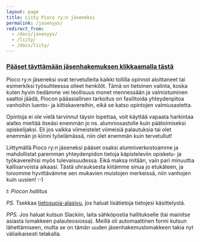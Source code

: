 ```yaml
---
layout: page
title: Liity Pioco ry:n jäseneksi
permalink: /jasenyys/
redirect_from:
  - /docs/jasenyys/
  - /liity/
  - /docs/liity/
---
```


### [Pääset täyttämään jäsenhakemuksen klikkaamalla tästä <i class="fas fa-external-link-alt"></i>](https://docs.google.com/forms/d/e/1FAIpQLSfgB9vHsWMcFq_gqdpspuSq1GCrHNA0sBb9Bdp5TkwU6lanTQ/viewform?usp=sf_link)

Pioco ry:n jäseneksi ovat tervetulleita kaikki tollilla opinnot aloittaneet
tai esimerkiksi työsuhteessa olleet henkilöt. Tämä on tietoinen valinta,
koska kuten hyvin tiedämme vei teollisuus monet mennessään ja valmistuminen
saattoi jäädä, Piocon pääasiallinen tarkoitus on fasilitoida yhteydenpitoa
vanhoihin luento- ja kiltiskavereihin, eikä se katso opintojen valmiusastetta.

Opintoja ei ole vielä tarvinnut täysin lopettaa, voit käyttää vapaata harkintaa
alatko mieltää itseäsi enemmän jo ns. alumniosastolle kuin päätoimiseksi
opiskelijaksi. Eli jos vaikka viimeistelet viimeisiä palautuksia tai olet 
enemmän jo kiinni työelämässä, niin olet enemmän kuin tervetullut!

Liittymällä Pioco ry:n jäseneksi pääset osaksi alumniverkostoamme ja
mahdollistat paremman yhteydenpidon tietoja käpisteleviin opiskelu- ja
työkavereihisi myös tulevaisuudessa. Eikä maksa mitään, vain pari minuuttia
kallisarvoista aikaasi. Tästä uhrauksesta kiitämme sinua jo etukäteen, ja
toivomme hyvittävämme sen mukavien muistojen merkeissä, niin vanhojen kuin
uusien! :-)

_t: Piocon hallitus_

_PS._ Tsekkaa [tietosuoja-alasivu](/tietosuoja), jos haluat
lisätietoja tietojesi käsittelystä.

_PPS._ Jos haluat kutsun Slackiin, laita sähköpostia hallitukselle (tai mainitse
asiasta lomakkeen palauteosiossa). Meillä oli automaattinen formi kutsun
lähettämiseen, mutta se on tämän uuden jäsenhakemuslomakkeen takia nyt
väliaikaisesti telakalla.
